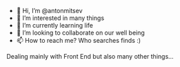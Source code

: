 - 👋 Hi, I’m @antonmitsev
- 👀 I’m interested in many things
- 🌱 I’m currently learning life
- 💞️ I’m looking to collaborate on our well being
- 📫 How to reach me? Who searches finds :)

Dealing mainly with Front End but also many other things...
